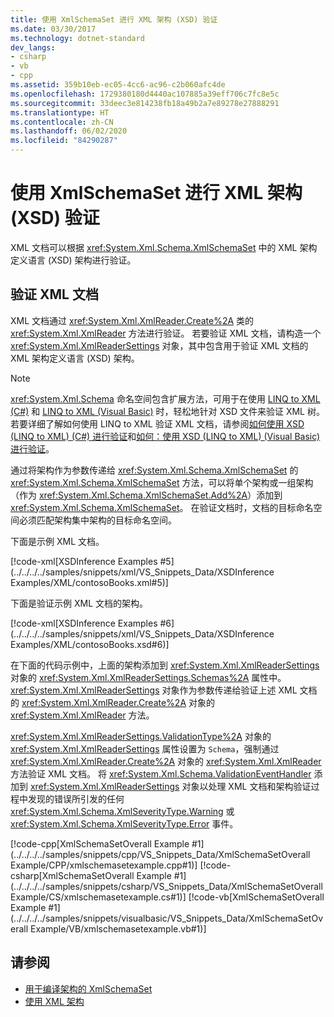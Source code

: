 ```yaml
---
title: 使用 XmlSchemaSet 进行 XML 架构 (XSD) 验证
ms.date: 03/30/2017
ms.technology: dotnet-standard
dev_langs:
- csharp
- vb
- cpp
ms.assetid: 359b10eb-ec05-4cc6-ac96-c2b060afc4de
ms.openlocfilehash: 1729380180d4440ac107885a39eff706c7fc8e5c
ms.sourcegitcommit: 33deec3e814238fb18a49b2a7e89278e27888291
ms.translationtype: HT
ms.contentlocale: zh-CN
ms.lasthandoff: 06/02/2020
ms.locfileid: "84290287"
---
```

# <a name="xml-schema-xsd-validation-with-xmlschemaset"></a>使用 XmlSchemaSet 进行 XML 架构 (XSD) 验证

XML 文档可以根据 <xref:System.Xml.Schema.XmlSchemaSet> 中的 XML 架构定义语言 (XSD) 架构进行验证。  
  
## <a name="validate-xml-documents"></a>验证 XML 文档  
 XML 文档通过 <xref:System.Xml.XmlReader.Create%2A> 类的 <xref:System.Xml.XmlReader> 方法进行验证。 若要验证 XML 文档，请构造一个 <xref:System.Xml.XmlReaderSettings> 对象，其中包含用于验证 XML 文档的 XML 架构定义语言 (XSD) 架构。  
  
> [!NOTE]
> <xref:System.Xml.Schema> 命名空间包含扩展方法，可用于在使用 [LINQ to XML (C#)](../../../csharp/programming-guide/concepts/linq/linq-to-xml-overview.md) 和 [LINQ to XML (Visual Basic)](../../../visual-basic/programming-guide/concepts/linq/linq-to-xml.md) 时，轻松地针对 XSD 文件来验证 XML 树。 若要详细了解如何使用 LINQ to XML 验证 XML 文档，请参阅[如何使用 XSD (LINQ to XML) (C#) 进行验证](../../../csharp/programming-guide/concepts/linq/how-to-validate-using-xsd-linq-to-xml.md)和[如何：使用 XSD (LINQ to XML) (Visual Basic) 进行验证](../../../visual-basic/programming-guide/concepts/linq/how-to-validate-using-xsd-linq-to-xml.md)。
  
 通过将架构作为参数传递给 <xref:System.Xml.Schema.XmlSchemaSet> 的 <xref:System.Xml.Schema.XmlSchemaSet> 方法，可以将单个架构或一组架构（作为 <xref:System.Xml.Schema.XmlSchemaSet.Add%2A>）添加到 <xref:System.Xml.Schema.XmlSchemaSet>。 在验证文档时，文档的目标命名空间必须匹配架构集中架构的目标命名空间。  
  
 下面是示例 XML 文档。  
  
 [!code-xml[XSDInference Examples #5](../../../../samples/snippets/xml/VS_Snippets_Data/XSDInference Examples/XML/contosoBooks.xml#5)]  
  
 下面是验证示例 XML 文档的架构。  
  
 [!code-xml[XSDInference Examples #6](../../../../samples/snippets/xml/VS_Snippets_Data/XSDInference Examples/XML/contosoBooks.xsd#6)]  
  
 在下面的代码示例中，上面的架构添加到 <xref:System.Xml.XmlReaderSettings> 对象的 <xref:System.Xml.XmlReaderSettings.Schemas%2A> 属性中。 <xref:System.Xml.XmlReaderSettings> 对象作为参数传递给验证上述 XML 文档的 <xref:System.Xml.XmlReader.Create%2A> 对象的 <xref:System.Xml.XmlReader> 方法。  
  
 <xref:System.Xml.XmlReaderSettings.ValidationType%2A> 对象的 <xref:System.Xml.XmlReaderSettings> 属性设置为 `Schema`，强制通过 <xref:System.Xml.XmlReader.Create%2A> 对象的 <xref:System.Xml.XmlReader> 方法验证 XML 文档。 将 <xref:System.Xml.Schema.ValidationEventHandler> 添加到 <xref:System.Xml.XmlReaderSettings> 对象以处理 XML 文档和架构验证过程中发现的错误所引发的任何 <xref:System.Xml.Schema.XmlSeverityType.Warning> 或 <xref:System.Xml.Schema.XmlSeverityType.Error> 事件。  
  
 [!code-cpp[XmlSchemaSetOverall Example #1](../../../../samples/snippets/cpp/VS_Snippets_Data/XmlSchemaSetOverall Example/CPP/xmlschemasetexample.cpp#1)]
 [!code-csharp[XmlSchemaSetOverall Example #1](../../../../samples/snippets/csharp/VS_Snippets_Data/XmlSchemaSetOverall Example/CS/xmlschemasetexample.cs#1)]
 [!code-vb[XmlSchemaSetOverall Example #1](../../../../samples/snippets/visualbasic/VS_Snippets_Data/XmlSchemaSetOverall Example/VB/xmlschemasetexample.vb#1)]  
  
## <a name="see-also"></a>请参阅

- [用于编译架构的 XmlSchemaSet](xmlschemaset-for-schema-compilation.md)
- [使用 XML 架构](working-with-xml-schemas.md)
